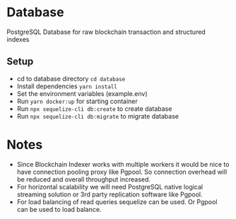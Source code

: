 # Database
PostgreSQL Database for raw blockchain transaction and structured indexes

## Setup
- cd to database directory `cd database`
- Install dependencies `yarn install`
- Set the environment variables (example.env)
- Run `yarn docker:up` for starting container
- Run `npx sequelize-cli db:create` to create database
- Run `npx sequelize-cli db:migrate` to migrate database

# Notes
- Since Blockchain Indexer works with multiple workers it would be nice to have connection pooling proxy like Pgpool. So connection overhead will be reduced and overall throughput increased.
- For horizontal scalability we will need PostgreSQL native logical streaming solution or 3rd party replication software like Pgpool.
- For load balancing of read queries sequelize can be used. Or Pgpool can be used to load balance.